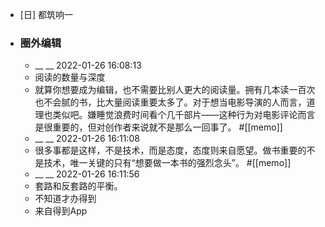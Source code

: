 - [日] 都筑响一
- ### 圈外编辑
    - __ __ 2022-01-26 16:08:13
    - 阅读的数量与深度
    - 就算你想要成为编辑，也不需要比别人更大的阅读量。拥有几本读一百次也不会腻的书，比大量阅读重要太多了。对于想当电影导演的人而言，道理也类似吧。嫌睡觉浪费时间看个几千部片——这种行为对电影评论而言是很重要的，但对创作者来说就不是那么一回事了。
#[[memo]]
    - __ __ 2022-01-26 16:11:08
    - 很多事都是这样，不是技术，而是态度，态度则来自愿望。做书重要的不是技术，唯一关键的只有“想要做一本书的强烈念头”。
#[[memo]]
    - __ __ 2022-01-26 16:11:56
    - 套路和反套路的平衡。
    - 不知道才办得到
    - 来自得到App
